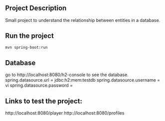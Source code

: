 ## Project Description

Small project to understand the relationship between entities in a database.

## Run the project

```bash
mvn spring-boot:run
```

## Database

go to http://localhost:8080/h2-console to see the database.
spring.datasource.url = jdbc:h2:mem:testdb
spring.datasource.username = vi
spring.datasource.password =

## Links to test the project:

http://localhost:8080/player
http://localhost:8080/profiles
